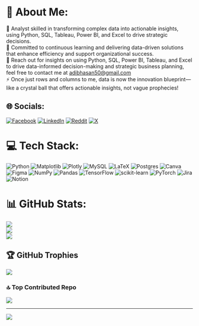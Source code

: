 # 💫 About Me:
🔭 Analyst skilled in transforming complex data into actionable insights, using Python, SQL, Tableau, Power BI, and Excel to drive strategic decisions.<br>🌱 Committed to continuous learning and delivering data-driven solutions that enhance efficiency and support organizational success. <br>💬 Reach out for insights on using Python, SQL, Power BI, Tableau, and Excel to drive data-informed decision-making and strategic business planning, feel free to contact me at adibhasan50@gmail.com<br>⚡ Once just rows and columns to me, data is now the innovation blueprint—like a crystal ball that offers actionable insights, not vague prophecies!


## 🌐 Socials:
[![Facebook](https://img.shields.io/badge/Facebook-%231877F2.svg?logo=Facebook&logoColor=white)](https://facebook.com/adibhasan19N) [![LinkedIn](https://img.shields.io/badge/LinkedIn-%230077B5.svg?logo=linkedin&logoColor=white)](https://linkedin.com/in/adibhasan1) [![Reddit](https://img.shields.io/badge/Reddit-%23FF4500.svg?logo=Reddit&logoColor=white)](https://reddit.com/user/adib4you) [![X](https://img.shields.io/badge/X-black.svg?logo=X&logoColor=white)](https://x.com/AdibHasan13) 

# 💻 Tech Stack:
![Python](https://img.shields.io/badge/python-3670A0?style=plastic&logo=python&logoColor=ffdd54) ![Matplotlib](https://img.shields.io/badge/Matplotlib-%23ffffff.svg?style=plastic&logo=Matplotlib&logoColor=black) ![Plotly](https://img.shields.io/badge/Plotly-%233F4F75.svg?style=plastic&logo=plotly&logoColor=white) ![MySQL](https://img.shields.io/badge/mysql-4479A1.svg?style=plastic&logo=mysql&logoColor=white) ![LaTeX](https://img.shields.io/badge/latex-%23008080.svg?style=plastic&logo=latex&logoColor=white) ![Postgres](https://img.shields.io/badge/postgres-%23316192.svg?style=plastic&logo=postgresql&logoColor=white) ![Canva](https://img.shields.io/badge/Canva-%2300C4CC.svg?style=plastic&logo=Canva&logoColor=white) ![Figma](https://img.shields.io/badge/figma-%23F24E1E.svg?style=plastic&logo=figma&logoColor=white) ![NumPy](https://img.shields.io/badge/numpy-%23013243.svg?style=plastic&logo=numpy&logoColor=white) ![Pandas](https://img.shields.io/badge/pandas-%23150458.svg?style=plastic&logo=pandas&logoColor=white) ![TensorFlow](https://img.shields.io/badge/TensorFlow-%23FF6F00.svg?style=plastic&logo=TensorFlow&logoColor=white) ![scikit-learn](https://img.shields.io/badge/scikit--learn-%23F7931E.svg?style=plastic&logo=scikit-learn&logoColor=white) ![PyTorch](https://img.shields.io/badge/PyTorch-%23EE4C2C.svg?style=plastic&logo=PyTorch&logoColor=white) ![Jira](https://img.shields.io/badge/jira-%230A0FFF.svg?style=plastic&logo=jira&logoColor=white) ![Notion](https://img.shields.io/badge/Notion-%23000000.svg?style=plastic&logo=notion&logoColor=white)
# 📊 GitHub Stats:
![](https://github-readme-stats.vercel.app/api?username=myselfadib&theme=cobalt&hide_border=false&include_all_commits=false&count_private=false)<br/>
![](https://github-readme-streak-stats.herokuapp.com/?user=myselfadib&theme=cobalt&hide_border=false)<br/>
![](https://github-readme-stats.vercel.app/api/top-langs/?username=myselfadib&theme=cobalt&hide_border=false&include_all_commits=false&count_private=false&layout=compact)

## 🏆 GitHub Trophies
![](https://github-profile-trophy.vercel.app/?username=myselfadib&theme=radical&no-frame=false&no-bg=false&margin-w=4)

### 🔝 Top Contributed Repo
![](https://github-contributor-stats.vercel.app/api?username=myselfadib&limit=5&theme=prussian&combine_all_yearly_contributions=true)

---
[![](https://visitcount.itsvg.in/api?id=myselfadib&icon=5&color=5)](https://visitcount.itsvg.in)

<!-- Proudly created with GPRM ( https://gprm.itsvg.in ) -->

